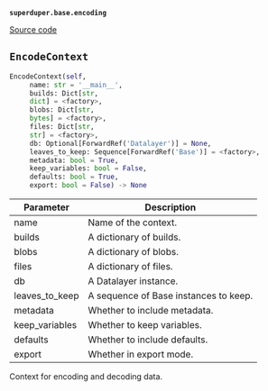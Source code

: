 **`superduper.base.encoding`** 

[Source code](https://github.com/superduper-io/superduper/blob/main/superduper/base/encoding.py)

## `EncodeContext` 

```python
EncodeContext(self,
     name: str = '__main__',
     builds: Dict[str,
     dict] = <factory>,
     blobs: Dict[str,
     bytes] = <factory>,
     files: Dict[str,
     str] = <factory>,
     db: Optional[ForwardRef('Datalayer')] = None,
     leaves_to_keep: Sequence[ForwardRef('Base')] = <factory>,
     metadata: bool = True,
     keep_variables: bool = False,
     defaults: bool = True,
     export: bool = False) -> None
```
| Parameter | Description |
|-----------|-------------|
| name | Name of the context. |
| builds | A dictionary of builds. |
| blobs | A dictionary of blobs. |
| files | A dictionary of files. |
| db | A Datalayer instance. |
| leaves_to_keep | A sequence of Base instances to keep. |
| metadata | Whether to include metadata. |
| keep_variables | Whether to keep variables. |
| defaults | Whether to include defaults. |
| export | Whether in export mode. |

Context for encoding and decoding data.

